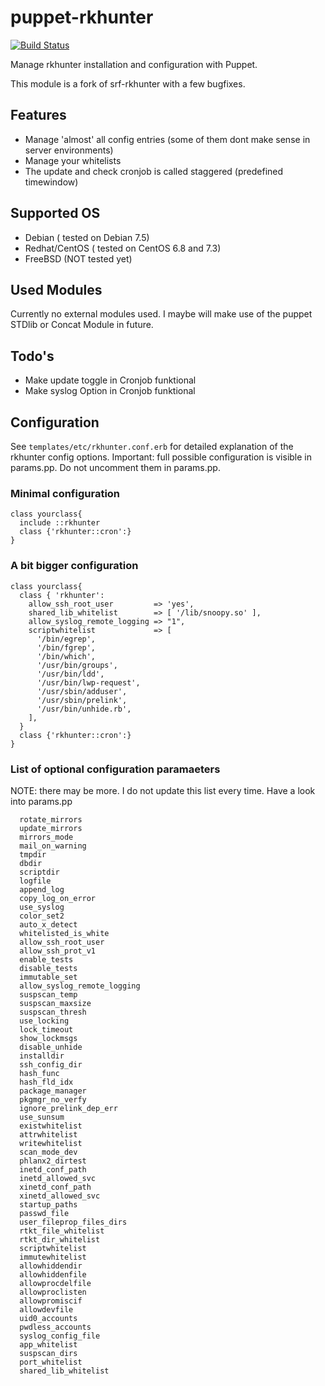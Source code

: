 puppet-rkhunter
===============

[![Build Status](https://travis-ci.org/puzzle/puppet-rkhunter.svg?branch=master)](https://travis-ci.org/puzzle/puppet-rkhunter)

Manage rkhunter installation and configuration with Puppet.

This module is a fork of srf-rkhunter with a few bugfixes.

## Features
- Manage 'almost' all config entries (some of them dont make sense in server environments)
- Manage your whitelists
- The update and check cronjob is called staggered (predefined timewindow)

## Supported OS
- Debian ( tested on Debian 7.5)
- Redhat/CentOS ( tested on CentOS 6.8 and 7.3)
- FreeBSD (NOT tested yet)

## Used Modules
Currently no external modules used. I maybe will make use of the puppet STDlib or Concat Module in future.

## Todo's
- Make update toggle in Cronjob funktional
- Make syslog Option in Cronjob funktional

## Configuration

See `templates/etc/rkhunter.conf.erb` for detailed explanation of the rkhunter config options.
Important: full possible configuration is visible in params.pp. Do not uncomment them in params.pp.

### Minimal configuration
```
class yourclass{
  include ::rkhunter
  class {'rkhunter::cron':}
}
```

### A bit bigger configuration
```
class yourclass{
  class { 'rkhunter':
    allow_ssh_root_user         => 'yes',
    shared_lib_whitelist        => [ '/lib/snoopy.so' ],
    allow_syslog_remote_logging => "1",
    scriptwhitelist             => [
      '/bin/egrep',
      '/bin/fgrep',
      '/bin/which',
      '/usr/bin/groups',
      '/usr/bin/ldd',
      '/usr/bin/lwp-request',
      '/usr/sbin/adduser',
      '/usr/sbin/prelink',
      '/usr/bin/unhide.rb',
    ],
  }
  class {'rkhunter::cron':}
}
```
### List of optional configuration paramaeters
NOTE: there may be more. I do not update this list every time. Have a look into params.pp

```
  rotate_mirrors
  update_mirrors
  mirrors_mode
  mail_on_warning
  tmpdir
  dbdir
  scriptdir
  logfile
  append_log
  copy_log_on_error
  use_syslog
  color_set2
  auto_x_detect
  whitelisted_is_white
  allow_ssh_root_user
  allow_ssh_prot_v1
  enable_tests
  disable_tests
  immutable_set
  allow_syslog_remote_logging
  suspscan_temp
  suspscan_maxsize
  suspscan_thresh
  use_locking
  lock_timeout
  show_lockmsgs
  disable_unhide
  installdir
  ssh_config_dir
  hash_func
  hash_fld_idx
  package_manager
  pkgmgr_no_verfy
  ignore_prelink_dep_err
  use_sunsum
  existwhitelist
  attrwhitelist
  writewhitelist
  scan_mode_dev
  phlanx2_dirtest
  inetd_conf_path
  inetd_allowed_svc
  xinetd_conf_path
  xinetd_allowed_svc
  startup_paths
  passwd_file
  user_fileprop_files_dirs
  rtkt_file_whitelist
  rtkt_dir_whitelist
  scriptwhitelist
  immutewhitelist
  allowhiddendir
  allowhiddenfile
  allowprocdelfile
  allowproclisten
  allowpromiscif
  allowdevfile
  uid0_accounts
  pwdless_accounts
  syslog_config_file
  app_whitelist
  suspscan_dirs
  port_whitelist
  shared_lib_whitelist
```
